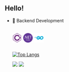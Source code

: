 ## Hello!
- 🔭 Backend Development


  <div style="display: inline_block"><br>
  <img align="center" alt="Caio-CSharp" height="30" width="30" src="https://github.com/devicons/devicon/blob/master/icons/csharp/csharp-line.svg">
  <img align="center" alt="Caio-CSharp" height="30" width="30" src="https://github.com/devicons/devicon/blob/master/icons/dotnetcore/dotnetcore-original.svg">
  <img align="center" alt="Caio-CSharp" height="30" width="30" src="https://github.com/devicons/devicon/blob/master/icons/go/go-original-wordmark.svg">
  </div>
  
  ##
  [![Top Langs](https://github-readme-stats.vercel.app/api/top-langs/?username=CaioProg&layout=compact&hide=html,css,scss)](https://github.com/anuraghazra/github-readme-stats)
  
  <div> 
  <a href = "mailto:caioprog18@gmail.com"><img src="https://img.shields.io/badge/-Gmail-%23333?style=for-the-badge&logo=gmail&logoColor=white" target="_blank"></a>
  <a href="https://www.linkedin.com/in/caiolucasdeveloper/" target="_blank"><img src="https://img.shields.io/badge/-LinkedIn-%230077B5?style=for-the-badge&logo=linkedin&logoColor=white" target="_blank"></a> 
  </div>


